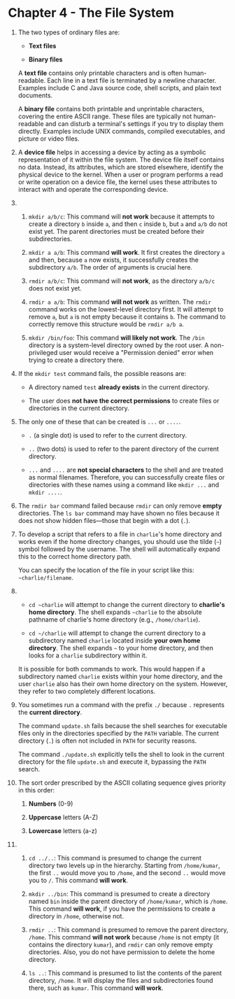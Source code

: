 # Chapter 4 - The File System

1.  The two types of ordinary files are:

    -   **Text files**

    -   **Binary files**

    A **text file** contains only printable characters and is often human-readable. Each line in a text file is terminated by a newline character. Examples include C and Java source code, shell scripts, and plain text documents.

    A **binary file** contains both printable and unprintable characters, covering the entire ASCII range. These files are typically not human-readable and can disturb a terminal's settings if you try to display them directly. Examples include UNIX commands, compiled executables, and picture or video files.

2.  A **device file** helps in accessing a device by acting as a symbolic representation of it within the file system. The device file itself contains no data. Instead, its attributes, which are stored elsewhere, identify the physical device to the kernel. When a user or program performs a read or write operation on a device file, the kernel uses these attributes to interact with and operate the corresponding device.

3.  1.  `mkdir a/b/c`: This command will **not work** because it attempts to create a directory `b` inside `a`, and then `c` inside `b`, but `a` and `a/b` do not exist yet. The parent directories must be created before their subdirectories.

    2.  `mkdir a a/b`: This command **will work**. It first creates the directory `a` and then, because `a` now exists, it successfully creates the subdirectory `a/b`. The order of arguments is crucial here.

    3.  `rmdir a/b/c`: This command will **not work**, as the directory `a/b/c` does not exist yet.

    4.  `rmdir a a/b`: This command **will not work** as written. The `rmdir` command works on the lowest-level directory first. It will attempt to remove `a`, but `a` is not empty because it contains `b`. The command to correctly remove this structure would be `rmdir a/b a`.

    5.  `mkdir /bin/foo`: This command **will likely not work**. The `/bin` directory is a system-level directory owned by the root user. A non-privileged user would receive a "Permission denied" error when trying to create a directory there.

4.  If the `mkdir test` command fails, the possible reasons are:

    -   A directory named `test` **already exists** in the current directory.

    -   The user does **not have the correct permissions** to create files or directories in the current directory.

5.  The only one of these that can be created is `...` or `....`.

    -   `.` (a single dot) is used to refer to the current directory.

    -   `..` (two dots) is used to refer to the parent directory of the current directory.

    -   `...` and `....` are **not special characters** to the shell and are treated as normal filenames. Therefore, you can successfully create files or directories with these names using a command like `mkdir ...` and `mkdir ....`.

6.  The `rmdir bar` command failed because `rmdir` can only remove **empty** directories. The `ls bar` command may have shown no files because it does not show hidden files—those that begin with a dot (`.`).

7.  To develop a script that refers to a file in `charlie`'s home directory and works even if the home directory changes, you should use the tilde (`~`) symbol followed by the username. The shell will automatically expand this to the correct home directory path.

    You can specify the location of the file in your script like this: `~charlie/filename`.

8.  -   `cd ~charlie` will attempt to change the current directory to **charlie's home directory**. The shell expands `~charlie` to the absolute pathname of charlie's home directory (e.g., `/home/charlie`).

    -   `cd ~/charlie` will attempt to change the current directory to a subdirectory named `charlie` located inside **your own home directory**. The shell expands `~` to your home directory, and then looks for a `charlie` subdirectory within it.

    It is possible for both commands to work. This would happen if a subdirectory named `charlie` exists within your home directory, and the user `charlie` also has their own home directory on the system. However, they refer to two completely different locations.

9.  You sometimes run a command with the prefix `./` because `.` represents the **current directory**.

    The command `update.sh` fails because the shell searches for executable files only in the directories specified by the `PATH` variable. The current directory (`.`) is often not included in `PATH` for security reasons.

    The command `./update.sh` explicitly tells the shell to look in the current directory for the file `update.sh` and execute it, bypassing the `PATH` search.

10. The sort order prescribed by the ASCII collating sequence gives priority in this order:

    1.  **Numbers** (0-9)

    2.  **Uppercase** letters (A-Z)

    3.  **Lowercase** letters (a-z)

11. 1.  `cd ../..`: This command is presumed to change the current directory two levels up in the hierarchy. Starting from `/home/kumar`, the first `..` would move you to `/home`, and the second `..` would move you to `/`. This command **will work**.

    2.  `mkdir ../bin`: This command is presumed to create a directory named `bin` inside the parent directory of `/home/kumar`, which is `/home`. This command **will work**, if you have the permissions to create a directory in `/home`, otherwise not.

    3.  `rmdir ..`: This command is presumed to remove the parent directory, `/home`. This command **will not work** because `/home` is not empty (it contains the directory `kumar`), and `rmdir` can only remove empty directories. Also, you do not have permission to delete the home directory.

    4.  `ls ..`: This command is presumed to list the contents of the parent directory, `/home`. It will display the files and subdirectories found there, such as `kumar`. This command **will work**.
